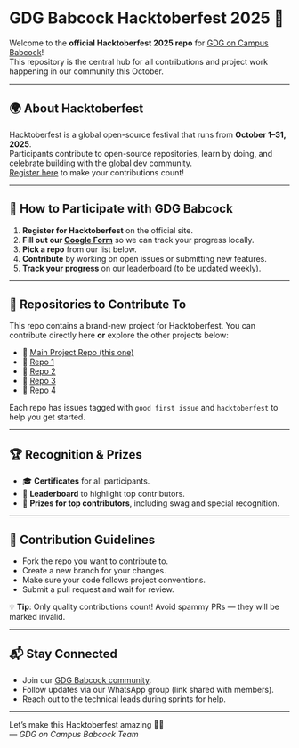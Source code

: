 # GDG Babcock Hacktoberfest 2025 🎉

Welcome to the **official Hacktoberfest 2025 repo** for [GDG on Campus Babcock](https://gdgbabcock.com/)!  
This repository is the central hub for all contributions and project work happening in our community this October.

---

## 🌍 About Hacktoberfest
Hacktoberfest is a global open-source festival that runs from **October 1–31, 2025**.  
Participants contribute to open-source repositories, learn by doing, and celebrate building with the global dev community.  
[Register here](https://hacktoberfest.com) to make your contributions count!

---

## 🚀 How to Participate with GDG Babcock
1. **Register for Hacktoberfest** on the official site.  
2. **Fill out our [Google Form](#)** so we can track your progress locally.  
3. **Pick a repo** from our list below.  
4. **Contribute** by working on open issues or submitting new features.  
5. **Track your progress** on our leaderboard (to be updated weekly).  

---

## 📂 Repositories to Contribute To
This repo contains a brand-new project for Hacktoberfest. You can contribute directly here **or** explore the other projects below:

- 🔗 [Main Project Repo (this one)](./)  
- 🔗 [Repo 1](#)  
- 🔗 [Repo 2](#)  
- 🔗 [Repo 3](#)  
- 🔗 [Repo 4](#)  

Each repo has issues tagged with `good first issue` and `hacktoberfest` to help you get started.

---

## 🏆 Recognition & Prizes
- 🎓 **Certificates** for all participants.  
- 🏅 **Leaderboard** to highlight top contributors.  
- 🎁 **Prizes for top contributors**, including swag and special recognition.  

---

## 📜 Contribution Guidelines
- Fork the repo you want to contribute to.  
- Create a new branch for your changes.  
- Make sure your code follows project conventions.  
- Submit a pull request and wait for review.  

💡 **Tip**: Only quality contributions count! Avoid spammy PRs — they will be marked invalid.

---

## 📬 Stay Connected
- Join our [GDG Babcock community](https://gdg.community.dev/gdg-on-campus-babcock-university-ilishan-remo-nigeria/).  
- Follow updates via our WhatsApp group (link shared with members).  
- Reach out to the technical leads during sprints for help.  

---

Let’s make this Hacktoberfest amazing 🚀💡  
*— GDG on Campus Babcock Team*
